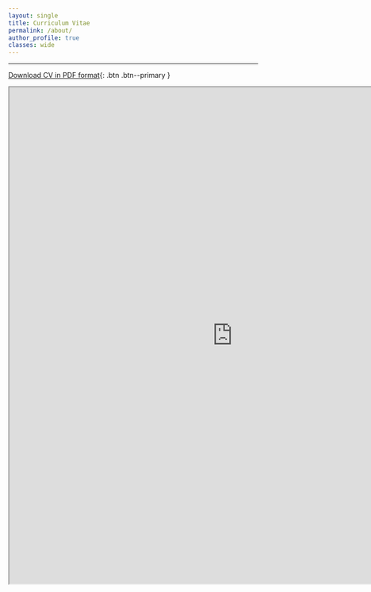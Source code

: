 ```yaml
---
layout: single
title: Curriculum Vitae
permalink: /about/
author_profile: true
classes: wide
---
```


---

[Download CV in PDF format](https://www.ocean.washington.edu/files/ethan_campbell_cv_2024-04-30-20240501013855.pdf){: .btn .btn--primary }

<iframe src="https://www.ocean.washington.edu/files/ethan_campbell_cv_2024-04-30-20240501013855.pdf" width="900" height="1000"></iframe>
